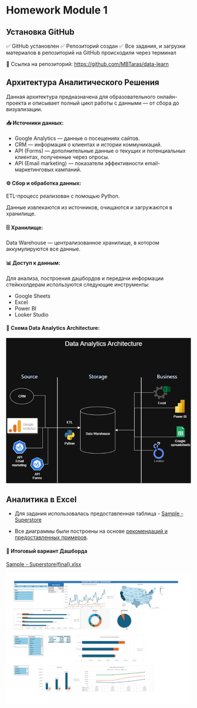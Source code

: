 # Homework Module 1

## Установка GitHub

✅ GitHub установлен
✅ Репозиторий создан 
✅ Все задания, и загрузки материалов в репозиторий на GitHub происходили через терминал 

🔗 Cсылка на репозиторий: https://github.com/MBTaras/data-learn


## Архитектура Аналитического Решения
Данная архитектура предназначена для образовательного онлайн-проекта и описывает полный цикл работы с данными — от сбора до визуализации.

#### 📥 Источники данных:
- Google Analytics — данные о посещениях сайтов.
- CRM — информация о клиентах и истории коммуникаций.
- API (Forms) — дополнительные данные о текущих и потенциальных клиентах, полученные через опросы.
- API (Email marketing) — показатели эффективности email-маркетинговых кампаний.

#### ⚙️ Сбор и обработка данных:
ETL-процесс реализован с помощью Python.

Данные извлекаются из источников, очищаются и загружаются в хранилище.

#### 🗄 Хранилище:
Data Warehouse — централизованное хранилище, в котором аккумулируются все данные.

#### 📊 Доступ к данным:
Для анализа, построения дашбордов и передачи информации стейкхолдерам используются следующие инструменты:
- Google Sheets
- Excel
- Power BI
- Looker Studio

#### 📌 Схема Data Analytics Architecture:

![Схема Data Analytics Architecture](https://raw.githubusercontent.com/MBTaras/data-learn/main/DE-101/Module1/Архитектура%20Аналитического%20Решения/Data%20Analytics%20Architecture.drawio.png)


## Аналитика в Excel

- Для задания использовалась предоставленная таблица - [Sample - Superstore](https://github.com/MBTaras/data-learn/blob/main/DE-101/Module1/%D0%90%D0%BD%D0%B0%D0%BB%D0%B8%D1%82%D0%B8%D0%BA%D0%B0%20%D0%B2%20Excel/Sample%20-%20Superstore.xlsx)

- Все диаграммы были построены на основе [рекомендаций и предоставленных примеров](https://github.com/Data-Learn/data-engineering/tree/master/DE-101%20Modules/Module01/DE%20-%20101%20Lab%201.1).

#### 📌 Итоговый вариант Дашборда

[Sample - Superstore(final).xlsx](https://github.com/MBTaras/data-learn/blob/main/DE-101/Module1/%D0%90%D0%BD%D0%B0%D0%BB%D0%B8%D1%82%D0%B8%D0%BA%D0%B0%20%D0%B2%20Excel/Sample%20-%20Superstore(final).xlsx)

![Итоговые вариант Дашборда](https://github.com/MBTaras/data-learn/blob/main/DE-101/Module1/%D0%90%D0%BD%D0%B0%D0%BB%D0%B8%D1%82%D0%B8%D0%BA%D0%B0%20%D0%B2%20Excel/Dashboard.png?raw=true)


